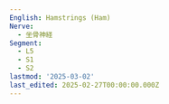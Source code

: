 ```yaml
---
English: Hamstrings (Ham)
Nerve:
  - 坐骨神経
Segment:
  - L5
  - S1
  - S2
lastmod: '2025-03-02'
last_edited: 2025-02-27T00:00:00.000Z
---
```



